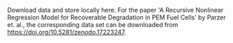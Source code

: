 Download data and store locally here.
For the paper 'A Recursive Nonlinear Regression Model for Recoverable Degradation in PEM Fuel Cells' by Parzer et. al., the corresponding data set can be downloaded from https://doi.org/10.5281/zenodo.17223247.
